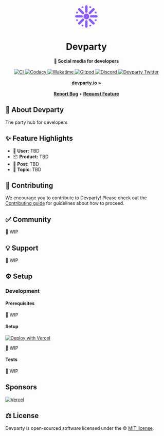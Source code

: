 <div align="center">
    <img src="public/logo.svg" height="70" alt="Devparty Logo">
    <h1>Devparty</h1>
    <strong>🥳 Social media for developers</strong>
</div>
<br>
<div align="center">
    <a href="https://gitlab.com/yo/devparty/-/commits/main">
        <img src="https://gitlab.com/yo/devparty/badges/main/pipeline.svg" alt="CI">
    </a>
    <a href="https://www.codacy.com/gl/yo/devparty/dashboard">
        <img src="https://app.codacy.com/project/badge/Grade/2de963e2411a4e9b8ad20cc6438fc7d4" alt="Codacy">
    </a>
    <a href="https://wakatime.com/badge/gitlab/yo/devparty">
        <img src="https://wakatime.com/badge/gitlab/yo/devparty.svg" alt="Wakatime">
    </a>
    <a href="https://gitpod.io/#https://gitlab.com/yo/devparty/-/tree/main/">
        <img src="https://img.shields.io/badge/setup-automated-blue?logo=gitpod" alt="Gitpod">
    </a>
    <a href="https://discord.gg/zxHM7uwDmk">
        <img src="https://img.shields.io/discord/873418656405651487.svg?label=&logo=discord&logoColor=ffffff&color=7389D8&labelColor=6A7EC2" alt="Discord">
    </a>
    <a href="https://twitter.com/yogicodes">
        <img src="https://img.shields.io/twitter/follow/yogicodes?label=yogicodes&style=flat&logo=twitter&color=1DA1F2" alt="Devparty Twitter">
    </a>
</div>
<div align="center">
    <br>
    <a href="https://devparty.io"><b>devparty.io »</b></a>
    <br><br>
    <a href="https://gitlab.com/yo/devparty/-/issues/new"><b>Report Bug</b></a>
    •
    <a href="https://gitlab.com/yo/devparty/-/issues/new"><b>Request Feature</b></a>
</div>

## 🍭 About Devparty

The party hub for developers

## ✨ Feature Highlights

- 👤 **User:** TBD
- 📦 **Product:** TBD
- 💌 **Post:** TBD
- 🍔 **Topic:** TBD

## 🤝 Contributing

We encourage you to contribute to Devparty! Please check out the [Contributing guide](CONTRIBUTING.md) for guidelines about how to proceed.

## ✅ Community

🚧 WIP

## 💡 Support

🚧 WIP

## ⚙️ Setup

### Development

#### Prerequisites

🚧 WIP

#### Setup

[![Deploy with Vercel](https://vercel.com/button)](https://vercel.com/new/clone?repository-url=https%3A%2F%2Fgitlab.com%2Fyo%2Fdevparty&env=COOKIE_SECRET,DATABASE_URL&project-name=devparty&repo-name=main&demo-title=Devparty&demo-description=The%20party%20hub%20for%20developers%20%F0%9F%A5%B3&demo-url=https%3A%2F%2Fdevparty.io&demo-image=https%3A%2F%2Fi.ibb.co%2FjJDnkVy%2Fvercel.png)

🚧 WIP

#### Tests

🚧 WIP

## Sponsors

<a href="https://vercel.com/?utm_source=Devparty&utm_campaign=oss">
    <img src="https://www.datocms-assets.com/31049/1618983297-powered-by-vercel.svg" height="35" alt="Vercel">
</a>

## ⚖️ License

Devparty is open-sourced software licensed under the © [MIT license](LICENSE).
